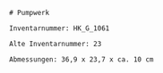 
            # Pumpwerk
    
            Inventarnummer: HK_G_1061
    
            Alte Inventarnummer: 23
    
            Abmessungen: 36,9 x 23,7 x ca. 10 cm
            